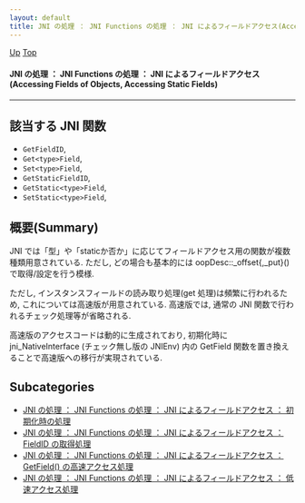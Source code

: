 ```yaml
---
layout: default
title: JNI の処理 ： JNI Functions の処理 ： JNI によるフィールドアクセス(Accessing Fields of Objects, Accessing Static Fields)  
---
```

[Up](no7882H_v.html) [Top](../index.html)

#### JNI の処理 ： JNI Functions の処理 ： JNI によるフィールドアクセス(Accessing Fields of Objects, Accessing Static Fields)  

--- 
## 該当する JNI 関数
* `GetFieldID`,
* `Get<type>Field`,
* `Set<type>Field`,
* `GetStaticFieldID`,
* `GetStatic<type>Field`,
* `SetStatic<type>Field`,


## 概要(Summary)
JNI では「型」や「staticか否か」に応じてフィールドアクセス用の関数が複数種類用意されている.
ただし, どの場合も基本的には oopDesc::<type>_offset{,_put}() で取得/設定を行う模様.

ただし, インスタンスフィールドの読み取り処理(get 処理)は頻繁に行われるため,
これについては高速版が用意されている. 
高速版では, 通常の JNI 関数で行われるチェック処理等が省略される.

高速版のアクセスコードは動的に生成されており,
初期化時に jni_NativeInterface (チェック無し版の JNIEnv) 内の
Get<Primitive>Field 関数を置き換えることで高速版への移行が実現されている.




## Subcategories
* [JNI の処理 ： JNI Functions の処理 ： JNI によるフィールドアクセス ： 初期化時の処理](nooEDMFr0n.html)
* [JNI の処理 ： JNI Functions の処理 ： JNI によるフィールドアクセス ： FieldID の取得処理](noxvuCfaXS.html)
* [JNI の処理 ： JNI Functions の処理 ： JNI によるフィールドアクセス ： Get<type>Field() の高速アクセス処理  ](no305911u.html)
* [JNI の処理 ： JNI Functions の処理 ： JNI によるフィールドアクセス ： 低速アクセス処理](nouNUx2lll.html)



